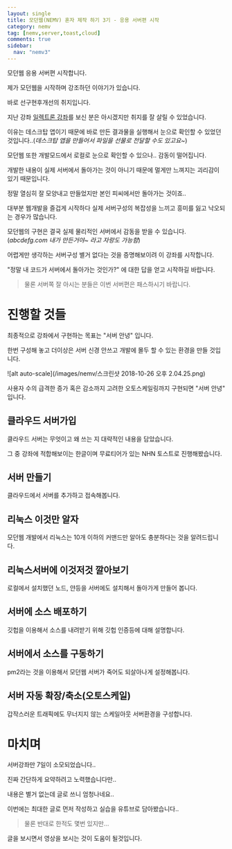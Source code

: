 ```yaml
---
layout: single
title: 모던웹(NEMV) 혼자 제작 하기 3기 - 응용 서버편 시작
category: nemv
tag: [nemv,server,toast,cloud]
comments: true
sidebar:
  nav: "nemv3"
---
```


모던웹 응용 서버편 시작합니다.

제가 모던웹을 시작하며 강조하던 이야기가 있습니다.

바로 선구현후개선의 취지입니다.

지난 강좌 [일렉트론 강좌](/electron/electron-00-intro/)를 보신 분은 아시겠지만 취지를 잘 살릴 수 있었습니다.

이유는 데스크탑 앱이기 때문에 바로 만든 결과물을 실행해서 눈으로 확인할 수 있었던 것입니다..(_데스크탑 앱을 만들어서 파일을 선물로 전달할 수도 있고요~_)

모던웹 또한 개발모드에서 로컬로 눈으로 확인할 수 있으나.. 감동이 떨어집니다.

개발한 내용이 실제 서버에서 돌아가는 것이 아니기 때문에 멀게만 느껴지는 괴리감이 있기 때문입니다.

정말 열심히 잘 모양내고 만들었지만 본인 피씨에서만 돌아가는 것이죠..

대부분 웹개발을 즐겁게 시작하다 실제 서버구성의 복잡성을 느끼고 흥미를 잃고 낙오되는 경우가 많습니다.

모던웹의 구현은 결국 실제 물리적인 서버에서 감동을 받을 수 있습니다.(_abcdefg.com 내가 만든거야~ 라고 자랑도 가능함_)

어렵게만 생각하는 서버구성 별거 없다는 것을 증명해보이려 이 강좌를 시작합니다.

"정말 내 코드가 서버에서 돌아가는 것인가?" 에 대한 답을 얻고 시작하길 바랍니다.

> 물론 서버쪽 잘 아시는 분들은 이번 서버편은 패스하시기 바랍니다.

# 진행할 것들

최종적으로 강좌에서 구현하는 목표는 "서버 안녕" 입니다.

한번 구성해 놓고 더이상은 서버 신경 안쓰고 개발에 몰두 할 수 있는 환경을 만들 것입니다. 

![alt auto-scale](/images/nemv/스크린샷 2018-10-26 오후 2.04.25.png)

사용자 수의 급격한 증가 혹은 감소까지 고려한 오토스케일링까지 구현되면 "서버 안녕" 입니다.

## 클라우드 서버가입

클라우드 서버는 무엇이고 왜 쓰는 지 대략적인 내용을 담았습니다.

그 중 강좌에 적합해보이는 한글이며 무료티어가 있는 NHN 토스트로 진행해봤습니다.

## 서버 만들기

클라우드에서 서버를 추가하고 접속해봅니다.

## 리눅스 이것만 알자

모던웹 개발에서 리눅스는 10개 이하의 커맨드만 알아도 충분하다는 것을 알려드립니다.

## 리눅스서버에 이것저것 깔아보기

로컬에서 설치했던 노드, 얀등을 서버에도 설치해서 돌아가게 만들어 봅니다.

## 서버에 소스 배포하기

깃헙을 이용해서 소스를 내려받기 위해 깃헙 인증등에 대해 설명합니다.

## 서버에서 소스를 구동하기

pm2라는 것을 이용해서 모던웹 서버가 죽어도 되살아나게 설정해봅니다.

## 서버 자동 확장/축소(오토스케일) 

갑작스러운 트래픽에도 무너지지 않는 스케일아웃 서버환경을 구성합니다.

# 마치며

서버강좌만 7일이 소모되었습니다..

진짜 간단하게 요약하려고 노력했습니다만..

내용은 별거 없는데 글로 쓰니 엄청나네요..

이번에는 최대한 글로 먼저 작성하고 실습을 유튜브로 담아봤습니다..

> 물론 반대로 한적도 몇번 있지만...

글을 보시면서 영상을 보시는 것이 도움이 될것입니다.

 



